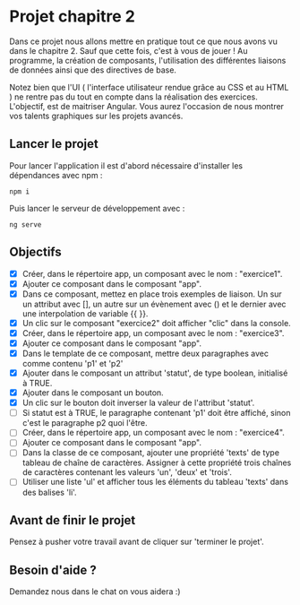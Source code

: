 # Projet chapitre 2

Dans ce projet nous allons mettre en pratique tout ce que nous avons vu dans le chapitre 2. Sauf que cette fois, c'est à vous de jouer ! Au programme, la création de composants, l'utilisation des différentes liaisons de données ainsi que des directives de base.

Notez bien que l'UI ( l'interface utilisateur rendue grâce au CSS et au HTML ) ne rentre pas du tout en compte dans la réalisation des exercices. L'objectif, est de maitriser Angular. Vous aurez l'occasion de nous montrer vos talents graphiques sur les projets avancés.

## Lancer le projet

Pour lancer l'application il est d'abord nécessaire d'installer les dépendances avec npm : 

`npm i`

Puis lancer le serveur de développement avec : 

`ng serve`

## Objectifs

* [x] Créer, dans le répertoire app, un composant avec le nom : "exercice1".
* [x] Ajouter ce composant dans le composant "app".
* [x] Dans ce composant, mettez en place trois exemples de liaison. Un sur un attribut avec [], un autre sur un évènement avec () et le dernier avec une interpolation de variable {{ }}.
* [x] Un clic sur le composant "exercice2" doit afficher "clic" dans la console.
* [x] Créer, dans le répertoire app, un composant avec le nom : "exercice3".
* [x] Ajouter ce composant dans le composant "app".
* [x] Dans le template de ce composant, mettre deux paragraphes avec comme contenu 'p1' et 'p2'      
* [x] Ajouter dans le composant un attribut 'statut', de type boolean, initialisé à TRUE.
* [x] Ajouter dans le composant un bouton.
* [x] Un clic sur le bouton doit inverser la valeur de l'attribut 'statut'.
* [ ] Si statut est à TRUE, le paragraphe contenant 'p1' doit être affiché, sinon c'est le paragraphe p2 quoi l'être.
* [ ] Créer, dans le répertoire app, un composant avec le nom : "exercice4".
* [ ] Ajouter ce composant dans le composant "app".
* [ ] Dans la classe de ce composant, ajouter une propriété 'texts' de type tableau de chaîne de caractères. Assigner à cette propriété trois chaînes de caractères contenant les valeurs 'un', 'deux' et 'trois'.
* [ ] Utiliser une liste 'ul' et afficher tous les éléments du tableau 'texts' dans des balises 'li'.
      
## Avant de finir le projet

Pensez à pusher votre travail avant de cliquer sur 'terminer le projet'.

## Besoin d'aide ?

Demandez nous dans le chat on vous aidera :)